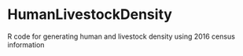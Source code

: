 # HumanLivestockDensity
R code for generating human and livestock density using 2016 census information
